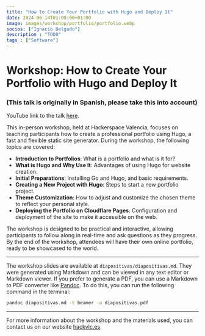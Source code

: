 ```yaml
---
title: "How to Create Your Portfolio with Hugo and Deploy It"
date: 2024-06-14T01:00:00+01:00
image: images/workshop/portfolio/portfolio.webp
socios: ["Ignacio Delgado"]
description : "TODO"
tags : ["Software"]
---
```


# Workshop: How to Create Your Portfolio with Hugo and Deploy It


### (This talk is originally in Spanish, please take this into account)

YouTube link to the talk [here](https://www.youtube.com/@nachologic).

This in-person workshop, held at Hackerspace Valencia, focuses on teaching participants how to create a professional portfolio using Hugo, a fast and flexible static site generator. During the workshop, the following topics are covered:

- **Introduction to Portfolios**: What is a portfolio and what is it for?
- **What is Hugo and Why Use It**: Advantages of using Hugo for website creation.
- **Initial Preparations**: Installing Go and Hugo, and basic requirements.
- **Creating a New Project with Hugo**: Steps to start a new portfolio project.
- **Theme Customization**: How to adjust and customize the chosen theme to reflect your personal style.
- **Deploying the Portfolio on Cloudflare Pages**: Configuration and deployment of the site to make it accessible on the web.

The workshop is designed to be practical and interactive, allowing participants to follow along in real-time and ask questions as they progress. By the end of the workshop, attendees will have their own online portfolio, ready to be showcased to the world.

---

The workshop slides are available at `diapositivas/diapositivas.md`. They were generated using Markdown and can be viewed in any text editor or Markdown viewer. If you prefer to generate a PDF, you can use a Markdown to PDF converter like [Pandoc](https://pandoc.org/). To do this, you can run the following command in the terminal:

```bash
pandoc diapositivas.md -t beamer -o diapositivas.pdf
```

---

For more information about the workshop and the materials used, you can contact us on our website [hackvlc.es](https://hackvlc.es/).
